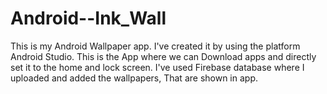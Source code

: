 # Android--Ink_Wall
This is my Android Wallpaper app. I've created it by using the platform Android Studio. 
This is the App where we can Download apps and directly set it to the home and lock screen.
I've used Firebase database where I uploaded and added the wallpapers, That are shown in app.
